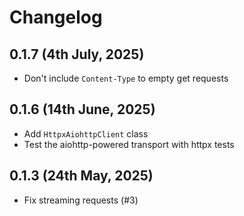 # Changelog

## 0.1.7 (4th July, 2025)

- Don't include `Content-Type` to empty get requests

## 0.1.6 (14th June, 2025)

- Add `HttpxAiohttpClient` class 
- Test the aiohttp-powered transport with httpx tests

## 0.1.3 (24th May, 2025)

- Fix streaming requests (#3)
